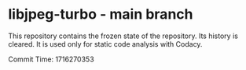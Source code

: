 # libjpeg-turbo - main branch

This repository contains the frozen state of the repository.
Its history is cleared. It is used only for static code
analysis with Codacy.

Commit Time: 1716270353